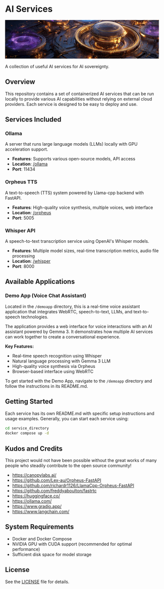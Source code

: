 # AI Services

![Background](background.png)

A collection of useful AI services for AI sovereignty.

## Overview

This repository contains a set of containerized AI services that can be run locally to provide various AI capabilities without relying on external cloud providers. Each service is designed to be easy to deploy and use.

## Services Included

### Ollama

A server that runs large language models (LLMs) locally with GPU acceleration support.

- **Features**: Supports various open-source models, API access
- **Location**: [/ollama](./ollama)
- **Port**: 11434

### Orpheus TTS

A text-to-speech (TTS) system powered by Llama-cpp backend with FastAPI.

- **Features**: High-quality voice synthesis, multiple voices, web interface
- **Location**: [/orpheus](./orpheus)
- **Port**: 5005

### Whisper API

A speech-to-text transcription service using OpenAI's Whisper models.

- **Features**: Multiple model sizes, real-time transcription metrics, audio file processing
- **Location**: [/whisper](./whisper)
- **Port**: 8000

## Available Applications

### Demo App (Voice Chat Assistant)

Located in the `/demoapp` directory, this is a real-time voice assistant application that integrates WebRTC, speech-to-text, LLMs, and text-to-speech technologies.

The application provides a web interface for voice interactions with an AI assistant powered by Gemma 3. It demonstrates how multiple AI services can work together to create a conversational experience.

**Key Features:**
- Real-time speech recognition using Whisper
- Natural language processing with Gemma 3 LLM
- High-quality voice synthesis via Orpheus
- Browser-based interface using WebRTC

To get started with the Demo App, navigate to the `/demoapp` directory and follow the instructions in its README.md.

## Getting Started

Each service has its own README.md with specific setup instructions and usage examples. Generally, you can start each service using:

```bash
cd service_directory
docker compose up -d
```

## Kudos and Credits

This project would not have been possible without the great works of many people who steadily contribute to the open source community!

- https://canopylabs.ai/
- https://github.com/Lex-au/Orpheus-FastAPI
- https://github.com/richardr1126/LlamaCpp-Orpheus-FastAPI
- https://github.com/freddyaboulton/fastrtc
- https://huggingface.co/
- https://ollama.com/
- https://www.gradio.app/
- https://www.langchain.com/

## System Requirements

- Docker and Docker Compose
- NVIDIA GPU with CUDA support (recommended for optimal performance)
- Sufficient disk space for model storage

## License

See the [LICENSE](./LICENSE) file for details.
